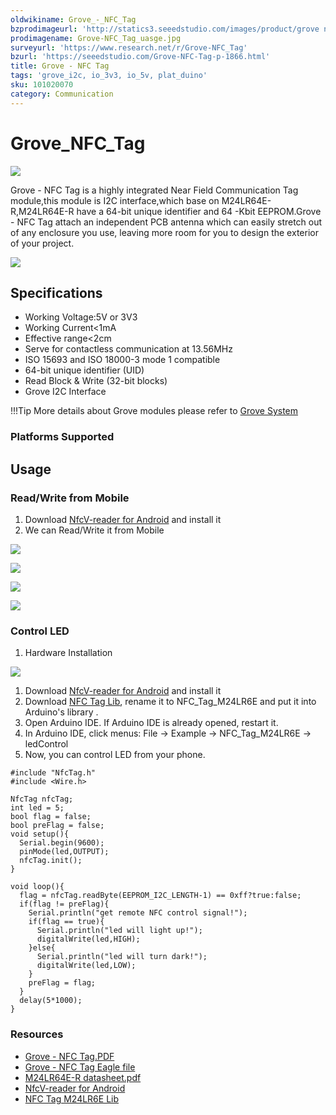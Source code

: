 ```yaml
---
oldwikiname: Grove_-_NFC_Tag
bzprodimageurl: 'http://statics3.seeedstudio.com/images/product/grove nfc tag.jpg'
prodimagename: Grove-NFC_Tag_uasge.jpg
surveyurl: 'https://www.research.net/r/Grove-NFC_Tag'
bzurl: 'https://seeedstudio.com/Grove-NFC-Tag-p-1866.html'
title: Grove - NFC Tag
tags: 'grove_i2c, io_3v3, io_5v, plat_duino'
sku: 101020070
category: Communication
---
```


# Grove\_NFC\_Tag

![](https://raw.githubusercontent.com/SeeedDocument/Grove-NFC_Tag/master/img/Grove-NFC_Tag_uasge.jpg)

Grove - NFC Tag is a highly integrated Near Field Communication Tag module,this module is I2C interface,which base on M24LR64E-R,M24LR64E-R have a 64-bit unique identifier and 64 -Kbit EEPROM.Grove - NFC Tag attach an independent PCB antenna which can easily stretch out of any enclosure you use, leaving more room for you to design the exterior of your project.

[![](https://raw.githubusercontent.com/SeeedDocument/common/master/Get_One_Now_Banner.png)](http://www.seeedstudio.com/Grove-NFC-Tag-p-1866.html)

## Specifications

* Working Voltage:5V or 3V3
* Working Current&lt;1mA
* Effective range&lt;2cm
* Serve for contactless communication at 13.56MHz
* ISO 15693 and ISO 18000-3 mode 1 compatible
* 64-bit unique identifier \(UID\)
* Read Block & Write \(32-bit blocks\)
* Grove I2C Interface

!!!Tip More details about Grove modules please refer to [Grove System](http://wiki.seeed.cc/Grove_System/)

### Platforms Supported

## Usage

### Read/Write from Mobile

1. Download [NfcV-reader for Android](https://github.com/Seeed-Studio/NFC_Tag_M24LR6E/blob/master/Resources/NfcVreader.apk) and install it
2. We can Read/Write it from Mobile

![](https://raw.githubusercontent.com/SeeedDocument/Grove-NFC_Tag/master/img/NFC_Tag_1.png)

![](https://raw.githubusercontent.com/SeeedDocument/Grove-NFC_Tag/master/img/NFC_Tag_2.jpg)

![](https://raw.githubusercontent.com/SeeedDocument/Grove-NFC_Tag/master/img/NFC_Tag_3.jpg)

![](https://raw.githubusercontent.com/SeeedDocument/Grove-NFC_Tag/master/img/NFC_Tag_4.png)

### Control LED

1. Hardware Installation

![](https://raw.githubusercontent.com/SeeedDocument/Grove-NFC_Tag/master/img/Grove-NFC_Tag_Photo.jpg)

1. Download [NfcV-reader for Android](https://github.com/Seeed-Studio/NFC_Tag_M24LR6E/blob/master/Resources/NfcVreader.apk) and install it
2. Download [NFC Tag Lib](https://github.com/Seeed-Studio/NFC_Tag_M24LR6E), rename it to NFC\_Tag\_M24LR6E and put it into Arduino's library .
3. Open Arduino IDE. If Arduino IDE is already opened, restart it.
4. In Arduino IDE, click menus: File -&gt; Example -&gt; NFC\_Tag\_M24LR6E -&gt; ledControl
5. Now, you can control LED from your phone.

```text
#include "NfcTag.h"
#include <Wire.h>

NfcTag nfcTag;
int led = 5;
bool flag = false;
bool preFlag = false;
void setup(){
  Serial.begin(9600);
  pinMode(led,OUTPUT);
  nfcTag.init();
}

void loop(){
  flag = nfcTag.readByte(EEPROM_I2C_LENGTH-1) == 0xff?true:false;
  if(flag != preFlag){
    Serial.println("get remote NFC control signal!");
    if(flag == true){
      Serial.println("led will light up!");
      digitalWrite(led,HIGH);
    }else{
      Serial.println("led will turn dark!");
      digitalWrite(led,LOW);
    }
    preFlag = flag;
  }
  delay(5*1000);
}
```

### Resources

* [Grove - NFC Tag.PDF](https://raw.githubusercontent.com/SeeedDocument/Grove-NFC_Tag/master/res/Grove-NFC_Tag_v1.0.pdf)
* [Grove - NFC Tag Eagle file](https://raw.githubusercontent.com/SeeedDocument/Grove-NFC_Tag/master/res/Grove-NFC_Tag_v1.0.zip)
* [M24LR64E-R datasheet.pdf](https://raw.githubusercontent.com/SeeedDocument/Grove-NFC_Tag/master/res/M24LR64E-R.pdf)
* [NfcV-reader for Android](https://github.com/Seeed-Studio/NFC_Tag_M24LR6E/blob/master/Resources/NfcVreader.apk)
* [NFC Tag M24LR6E Lib](https://github.com/Seeed-Studio/NFC_Tag_M24LR6E)

